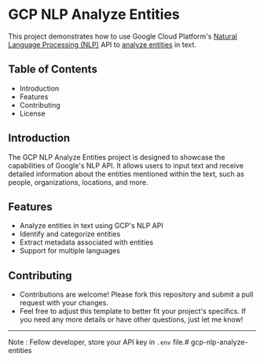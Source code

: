 # GCP NLP Analyze Entities
This project demonstrates how to use Google Cloud Platform's [Natural Language Processing (NLP)](https://cloud.google.com/natural-language#demo) API to [analyze entities](https://cloud.google.com/natural-language/docs/reference/rest/v2/documents/analyzeEntities) in text.


## Table of Contents
- Introduction
- Features
- Contributing
- License


## Introduction
The GCP NLP Analyze Entities project is designed to showcase the capabilities of Google's NLP API. It allows users to input text and receive detailed information about the entities mentioned within the text, such as people, organizations, locations, and more.


## Features
- Analyze entities in text using GCP's NLP API
- Identify and categorize entities
- Extract metadata associated with entities
- Support for multiple languages


## Contributing
- Contributions are welcome! Please fork this repository and submit a pull request with your changes.
- Feel free to adjust this template to better fit your project's specifics. If you need any more details or have other questions, just let me know!

---
Note : Fellow developer, store your API key in `.env` file.# gcp-nlp-analyze-entities
